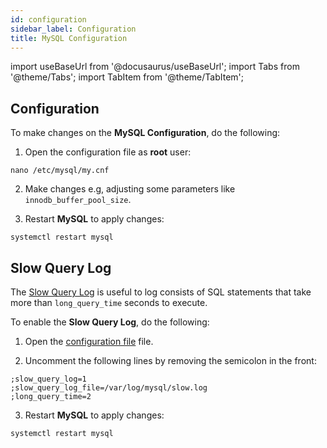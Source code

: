 ```yaml
---
id: configuration
sidebar_label: Configuration
title: MySQL Configuration
---
```


import useBaseUrl from '@docusaurus/useBaseUrl';
import Tabs from '@theme/Tabs';
import TabItem from '@theme/TabItem';

## Configuration

To make changes on the **MySQL Configuration**, do the following:

1. Open the configuration file as **root** user:

```
nano /etc/mysql/my.cnf
```

2. Make changes e.g, adjusting some parameters like `innodb_buffer_pool_size`.

3. Restart **MySQL** to apply changes:

```
systemctl restart mysql
```

## Slow Query Log

The [Slow Query Log](https://dev.mysql.com/doc/refman/5.7/en/slow-query-log.html) is useful to log consists of SQL statements that take more than `long_query_time` seconds to execute.

To enable the **Slow Query Log**, do the following:

1. Open the [configuration file](#configuration) file.

2. Uncomment the following lines by removing the semicolon in the front:

```
;slow_query_log=1
;slow_query_log_file=/var/log/mysql/slow.log
;long_query_time=2
```

3. Restart **MySQL** to apply changes:

```
systemctl restart mysql
```